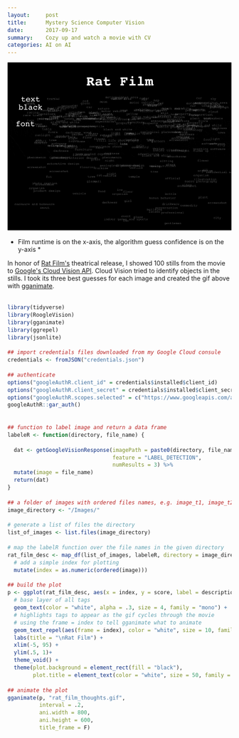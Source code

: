 ```yaml
---
layout:     post
title:      Mystery Science Computer Vision
date:       2017-09-17
summary:    Cozy up and watch a movie with CV
categories: AI on AI
---
```


![](/images/rat_film_thoughts_optimized.gif)
* Film runtime is on the x-axis, the algorithm guess confidence is on the y-axis *

In honor of [Rat Film's](https://memory.is/rat-film/) theatrical release, I showed 100 stills from the movie to [Google's Cloud Vision API](https://cloud.google.com/vision/). Cloud Vision tried to identify objects in the stills. I took its three best guesses for each image and created the gif above with [gganimate](https://github.com/dgrtwo/gganimate).


```R

library(tidyverse)
library(RoogleVision)
library(gganimate)
library(ggrepel)
library(jsonlite)

## import credentials files downloaded from my Google Cloud consule
credentials <- fromJSON("credentials.json")

## authenticate
options("googleAuthR.client_id" = credentials$installed$client_id)
options("googleAuthR.client_secret" = credentials$installed$client_secret)
options("googleAuthR.scopes.selected" = c("https://www.googleapis.com/auth/cloud-platform"))
googleAuthR::gar_auth()


## function to label image and return a data frame
labeleR <- function(directory, file_name) {
  
  dat <- getGoogleVisionResponse(imagePath = paste0(directory, file_name), 
                                 feature = "LABEL_DETECTION", 
                                 numResults = 3) %>%
  mutate(image = file_name)
  return(dat)
}

## a folder of images with ordered files names, e.g. image_t1, image_t2
image_directory <- "/Images/"

# generate a list of files the directory
list_of_images <- list.files(image_directory)

# map the labelR function over the file names in the given directory
rat_film_desc <- map_df(list_of_images, labeleR, directory = image_directory) %>%
  # add a simple index for plotting
  mutate(index = as.numeric(ordered(image)))

## build the plot
p <- ggplot(rat_film_desc, aes(x = index, y = score, label = description)) +
  # base layer of all tags
  geom_text(color = "white", alpha = .3, size = 4, family = "mono") +
  # highlights tags to appear as the gif cycles through the movie
  # using the frame = index to tell gganimate what to animate
  geom_text_repel(aes(frame = index), color = "white", size = 10, family = "mono", segment.alpha = 0)+
  labs(title = "\nRat Film") +
  xlim(-5, 95) +
  ylim(.5, 1)+
  theme_void() +
  theme(plot.background = element_rect(fill = "black"), 
        plot.title = element_text(color = "white", size = 50, family = "mono", face = "bold", hjust = 0.5)) 

## animate the plot
gganimate(p, "rat_film_thoughts.gif", 
          interval = .2, 
          ani.width = 800, 
          ani.height = 600,
          title_frame = F)



```